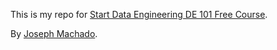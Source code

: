 This is my repo for [Start Data Engineering DE 101 Free Course](https://github.com/josephmachado/sde_de101_josephmachado).

By [Joseph Machado](https://github.com/josephmachado).
